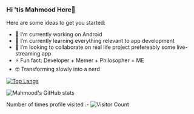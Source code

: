 ### Hi 'tis Mahmood Here👋



Here are some ideas to get you started:

- 🔭 I’m currently working on Android
- 🌱 I’m currently learning everything relevant to app development
- 👯 I’m looking to collaborate on real life project prefereably some live-streaming app
- ⚡ Fun fact: Developer + Memer + Philosopher =  ME
- 🤓 Transforming slowly into a nerd


[![Top Langs](https://github-readme-stats.vercel.app/api/top-langs/?username=mahmood199&layout=demo)](https://github.com/mahmood199/github-readme-stats)



![Mahmood's GitHub stats](https://github-readme-stats.vercel.app/api?username=mahmood199&show_icons=true&theme=radical&title_color=fffff)


Number of times profile visited  :-   ![Visitor Count](https://profile-counter.glitch.me/{mahmood199}/count.svg)
